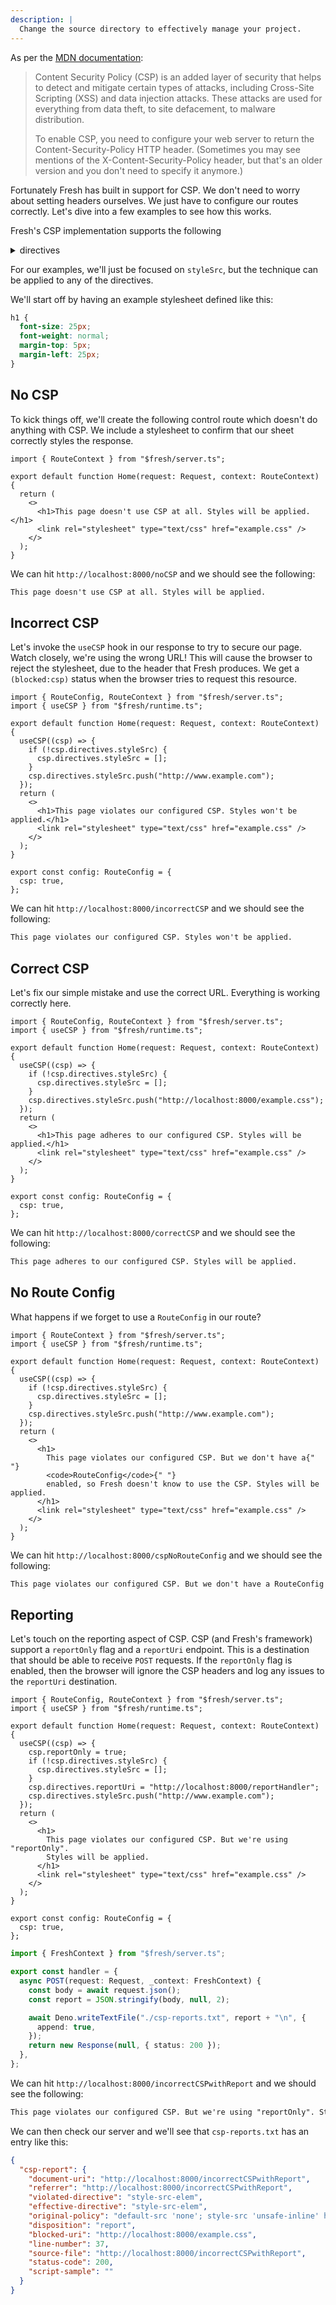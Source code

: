 ```yaml
---
description: |
  Change the source directory to effectively manage your project.
---
```


As per the
[MDN documentation](https://developer.mozilla.org/en-US/docs/Web/HTTP/CSP):

> Content Security Policy (CSP) is an added layer of security that helps to
> detect and mitigate certain types of attacks, including Cross-Site Scripting
> (XSS) and data injection attacks. These attacks are used for everything from
> data theft, to site defacement, to malware distribution.
>
> To enable CSP, you need to configure your web server to return the
> Content-Security-Policy HTTP header. (Sometimes you may see mentions of the
> X-Content-Security-Policy header, but that's an older version and you don't
> need to specify it anymore.)

Fortunately Fresh has built in support for CSP. We don't need to worry about
setting headers ourselves. We just have to configure our routes correctly. Let's
dive into a few examples to see how this works.

Fresh's CSP implementation supports the following

<details>
<summary>directives</summary>

```ts
export interface ContentSecurityPolicyDirectives {
  // Fetch directives
  /**
   * Defines the valid sources for web workers and nested browsing contexts
   * loaded using elements such as <frame> and <iframe>.
   */
  childSrc?: string[];
  /**
   * Restricts the URLs which can be loaded using script interfaces.
   */
  connectSrc?: string[];
  /**
   * Serves as a fallback for the other fetch directives.
   */
  defaultSrc?: string[];
  /**
   * Specifies valid sources for fonts loaded using @font-face.
   */
  fontSrc?: string[];
  /**
   * Specifies valid sources for nested browsing contexts loading using elements
   * such as <frame> and <iframe>.
   */
  frameSrc?: string[];
  /**
   * Specifies valid sources of images and favicons.
   */
  imgSrc?: string[];
  /**
   * Specifies valid sources of application manifest files.
   */
  manifestSrc?: string[];
  /**
   * Specifies valid sources for loading media using the <audio> , <video> and
   * <track> elements.
   */
  mediaSrc?: string[];
  /**
   * Specifies valid sources for the <object>, <embed>, and <applet> elements.
   */
  objectSrc?: string[];
  /**
   * Specifies valid sources to be prefetched or prerendered.
   */
  prefetchSrc?: string[];
  /**
   * Specifies valid sources for JavaScript.
   */
  scriptSrc?: string[];
  /**
   * Specifies valid sources for JavaScript <script> elements.
   */
  scriptSrcElem?: string[];
  /**
   * Specifies valid sources for JavaScript inline event handlers.
   */
  scriptSrcAttr?: string[];
  /**
   * Specifies valid sources for stylesheets.
   */
  styleSrc?: string[];
  /**
   * Specifies valid sources for stylesheets <style> elements and <link>
   * elements with rel="stylesheet".
   */
  styleSrcElem?: string[];
  /**
   * Specifies valid sources for inline styles applied to individual DOM
   * elements.
   */
  styleSrcAttr?: string[];
  /**
   * Specifies valid sources for Worker, SharedWorker, or ServiceWorker scripts.
   */
  workerSrc?: string[];

  // Document directives
  /**
   * Restricts the URLs which can be used in a document's <base> element.
   */
  baseUri?: string[];
  /**
   * Enables a sandbox for the requested resource similar to the <iframe>
   * sandbox attribute.
   */
  sandbox?: string[];

  // Navigation directives
  /**
   * Restricts the URLs which can be used as the target of a form submissions
   * from a given context.
   */
  formAction?: string[];
  /**
   * Specifies valid parents that may embed a page using <frame>, <iframe>,
   * <object>, <embed>, or <applet>.
   */
  frameAncestors?: string[];
  /**
   * Restricts the URLs to which a document can initiate navigation by any
   * means, including <form> (if form-action is not specified), <a>,
   * window.location, window.open, etc.
   */
  navigateTo?: string[];

  /**
   * The URI to report CSP violations to.
   */
  reportUri?: string;
}
```

</details>

For our examples, we'll just be focused on `styleSrc`, but the technique can be
applied to any of the directives.

We'll start off by having an example stylesheet defined like this:

```css static/example.css
h1 {
  font-size: 25px;
  font-weight: normal;
  margin-top: 5px;
  margin-left: 25px;
}
```

## No CSP

To kick things off, we'll create the following control route which doesn't do
anything with CSP. We include a stylesheet to confirm that our sheet correctly
styles the response.

```tsx routes/noCSP.tsx
import { RouteContext } from "$fresh/server.ts";

export default function Home(request: Request, context: RouteContext) {
  return (
    <>
      <h1>This page doesn't use CSP at all. Styles will be applied.</h1>
      <link rel="stylesheet" type="text/css" href="example.css" />
    </>
  );
}
```

We can hit `http://localhost:8000/noCSP` and we should see the following:

```txt
This page doesn't use CSP at all. Styles will be applied.
```

## Incorrect CSP

Let's invoke the `useCSP` hook in our response to try to secure our page. Watch
closely, we're using the wrong URL! This will cause the browser to reject the
stylesheet, due to the header that Fresh produces. We get a `(blocked:csp)`
status when the browser tries to request this resource.

```tsx routes/incorrectCSP.tsx
import { RouteConfig, RouteContext } from "$fresh/server.ts";
import { useCSP } from "$fresh/runtime.ts";

export default function Home(request: Request, context: RouteContext) {
  useCSP((csp) => {
    if (!csp.directives.styleSrc) {
      csp.directives.styleSrc = [];
    }
    csp.directives.styleSrc.push("http://www.example.com");
  });
  return (
    <>
      <h1>This page violates our configured CSP. Styles won't be applied.</h1>
      <link rel="stylesheet" type="text/css" href="example.css" />
    </>
  );
}

export const config: RouteConfig = {
  csp: true,
};
```

We can hit `http://localhost:8000/incorrectCSP` and we should see the following:

```txt
This page violates our configured CSP. Styles won't be applied.
```

## Correct CSP

Let's fix our simple mistake and use the correct URL. Everything is working
correctly here.

```tsx routes/correctCSP.tsx
import { RouteConfig, RouteContext } from "$fresh/server.ts";
import { useCSP } from "$fresh/runtime.ts";

export default function Home(request: Request, context: RouteContext) {
  useCSP((csp) => {
    if (!csp.directives.styleSrc) {
      csp.directives.styleSrc = [];
    }
    csp.directives.styleSrc.push("http://localhost:8000/example.css");
  });
  return (
    <>
      <h1>This page adheres to our configured CSP. Styles will be applied.</h1>
      <link rel="stylesheet" type="text/css" href="example.css" />
    </>
  );
}

export const config: RouteConfig = {
  csp: true,
};
```

We can hit `http://localhost:8000/correctCSP` and we should see the following:

```txt
This page adheres to our configured CSP. Styles will be applied.
```

## No Route Config

What happens if we forget to use a `RouteConfig` in our route?

```tsx routes/cspNoRouteConfig.tsx
import { RouteContext } from "$fresh/server.ts";
import { useCSP } from "$fresh/runtime.ts";

export default function Home(request: Request, context: RouteContext) {
  useCSP((csp) => {
    if (!csp.directives.styleSrc) {
      csp.directives.styleSrc = [];
    }
    csp.directives.styleSrc.push("http://www.example.com");
  });
  return (
    <>
      <h1>
        This page violates our configured CSP. But we don't have a{" "}
        <code>RouteConfig</code>{" "}
        enabled, so Fresh doesn't know to use the CSP. Styles will be applied.
      </h1>
      <link rel="stylesheet" type="text/css" href="example.css" />
    </>
  );
}
```

We can hit `http://localhost:8000/cspNoRouteConfig` and we should see the
following:

```txt
This page violates our configured CSP. But we don't have a RouteConfig enabled, so Fresh doesn't know to use the CSP. Styles will be applied.
```

## Reporting

Let's touch on the reporting aspect of CSP. CSP (and Fresh's framework) support
a `reportOnly` flag and a `reportUri` endpoint. This is a destination that
should be able to receive `POST` requests. If the `reportOnly` flag is enabled,
then the browser will ignore the CSP headers and log any issues to the
`reportUri` destination.

```tsx routes/incorrectCSPwithReport.tsx
import { RouteConfig, RouteContext } from "$fresh/server.ts";
import { useCSP } from "$fresh/runtime.ts";

export default function Home(request: Request, context: RouteContext) {
  useCSP((csp) => {
    csp.reportOnly = true;
    if (!csp.directives.styleSrc) {
      csp.directives.styleSrc = [];
    }
    csp.directives.reportUri = "http://localhost:8000/reportHandler";
    csp.directives.styleSrc.push("http://www.example.com");
  });
  return (
    <>
      <h1>
        This page violates our configured CSP. But we're using "reportOnly".
        Styles will be applied.
      </h1>
      <link rel="stylesheet" type="text/css" href="example.css" />
    </>
  );
}

export const config: RouteConfig = {
  csp: true,
};
```

```ts routes/reportHandler.ts
import { FreshContext } from "$fresh/server.ts";

export const handler = {
  async POST(request: Request, _context: FreshContext) {
    const body = await request.json();
    const report = JSON.stringify(body, null, 2);

    await Deno.writeTextFile("./csp-reports.txt", report + "\n", {
      append: true,
    });
    return new Response(null, { status: 200 });
  },
};
```

We can hit `http://localhost:8000/incorrectCSPwithReport` and we should see the
following:

```txt
This page violates our configured CSP. But we're using "reportOnly". Styles will be applied.
```

We can then check our server and we'll see that `csp-reports.txt` has an entry
like this:

```json csp-reports.txt
{
  "csp-report": {
    "document-uri": "http://localhost:8000/incorrectCSPwithReport",
    "referrer": "http://localhost:8000/incorrectCSPwithReport",
    "violated-directive": "style-src-elem",
    "effective-directive": "style-src-elem",
    "original-policy": "default-src 'none'; style-src 'unsafe-inline' http://www.example.com; report-uri http://localhost:8000/reportHandler; script-src 'nonce-0f2d8259315d40479e8c21979128ac0d'; connect-src 'self'",
    "disposition": "report",
    "blocked-uri": "http://localhost:8000/example.css",
    "line-number": 37,
    "source-file": "http://localhost:8000/incorrectCSPwithReport",
    "status-code": 200,
    "script-sample": ""
  }
}
```
